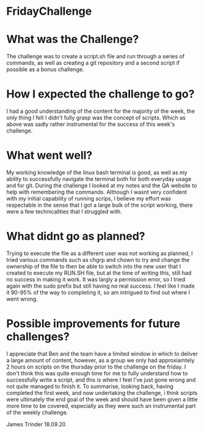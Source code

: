 # FridayChallenge

# What was the Challenge?
The challenge was to create a script.sh file and run through a series of commands, as well as creating a git repository and a second script if possible as a bonus challenge.
# How I expected the challenge to go?
I had a good understanding of the content for the majority of the week, the only thing I felt I didn't fully grasp was the concept of scripts. Which as above was sadly rather instrumental for the success of this week's challenge.
# What went well?
My working knowledge of the linux bash terminal is good, as well as my ability to successfully navigate the terminal both for both everyday usage and for git. During the challenge I looked at my notes and the QA website to help with remembering the commands. Although I wasnt very confident with my initial capability of running scrips, I believe my effort was respectable in the sense that I got a large bulk of the script working, there were a few technicalities that I struggled with.
# What didnt go as planned?
Trying to execute the file as a different user was not working as planned, I tried various commands such as chgrp and chown to try and change the ownership of the file to then be able to switch into the new user that I created to execute my RUN.SH file, but at the time of writing this, still had no success in making it work. It was largly a permission error, so I tried again with the sudo prefix but still having no real success. I feel like I made it 90-95% of the way to completing it, so am intrigued to find out where I went wrong.
# Possible improvements for future challenges?
I appreciate that Ben and the team have a limited window in which to deliver a large amount of content, however, as a group we only had approxiamtely 2 hours on scripts on the thursday prior to the challenge on the friday. I don't think this was quite enough time for me to fully understand how to successfully write a script, and this is where I feel I've just gone wrong and not quite managed to finish it. To summarise, looking back, having completed the first week, and now undertaking the challenge, i think scripts were ultimately the end goal of the week and should have been given a little more time to be covered, especially as they were such an instrumental part of the weekly challenge.

James Trinder 18.09.20
